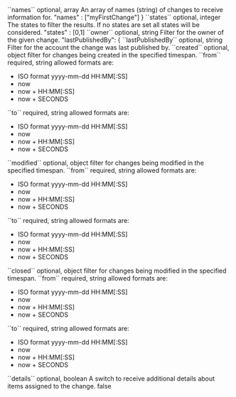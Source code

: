 <tr>
<td>``names``</td>
<td>optional, array</td>
<td>An array of names (string) of changes to receive information for.</td>
<td>"names" : ["myFirstChange"]
}</td>
<td></td>
</tr>
<tr>
<td>``states``</td>
<td>optional, integer</td>
<td>The states to filter the results. If no states are set all states will be considered.</td>
<td>"states" : [0,1]</td>
<td></td>
</tr>
<tr>
<td>``owner``</td>
<td>optional, string</td>
<td>Filter for the owner of the given change.</td>
<td></td>
<td></td>
</tr>
        "lastPublishedBy": {
<tr>
<td>``lastPublishedBy``</td>
<td>optional, string</td>
<td>Filter for the account the change was last published by.</td>
<td></td>
<td></td>
</tr>
<tr>
<td>``created``</td>
<td>optional, object</td>
<td>filter for changes being created in the specified timespan.</td>
<td></td>
<td></td>
</tr>
<tr>
<td style="padding-left:20px;">``from``</td>
<td>required, string</td>
<td>allowed formats are:<ul><li>ISO format yyyy-mm-dd HH:MM[:SS]</li><li>now</li><li>now + HH:MM[:SS]</li><li>now + SECONDS</li></ul></td>
<td></td>
<td></td>
</tr>
<tr>
<td style="padding-left:20px;">``to``</td>
<td>required, string</td>
<td>allowed formats are:<ul><li>ISO format yyyy-mm-dd HH:MM[:SS]</li><li>now</li><li>now + HH:MM[:SS]</li><li>now + SECONDS</li></ul></td>
<td></td>
<td></td>
</tr>
<tr>
<td>``modified``</td>
<td>optional, object</td>
<td>filter for changes being modified in the specified timespan.</td>
<td></td>
<td></td>
</tr>
<tr>
<td style="padding-left:20px;">``from``</td>
<td>required, string</td>
<td>allowed formats are:<ul><li>ISO format yyyy-mm-dd HH:MM[:SS]</li><li>now</li><li>now + HH:MM[:SS]</li><li>now + SECONDS</li></ul></td>
<td></td>
<td></td>
</tr>
<tr>
<td style="padding-left:20px;">``to``</td>
<td>required, string</td>
<td>allowed formats are:<ul><li>ISO format yyyy-mm-dd HH:MM[:SS]</li><li>now</li><li>now + HH:MM[:SS]</li><li>now + SECONDS</li></ul></td>
<td></td>
<td></td>
</tr>
<tr>
<td>``closed``</td>
<td>optional, object</td>
<td>filter for changes being modified in the specified timespan.</td>
<td></td>
<td></td>
</tr>
<tr>
<td style="padding-left:20px;">``from``</td>
<td>required, string</td>
<td>allowed formats are:<ul><li>ISO format yyyy-mm-dd HH:MM[:SS]</li><li>now</li><li>now + HH:MM[:SS]</li><li>now + SECONDS</li></ul></td>
<td></td>
<td></td>
</tr>
<tr>
<td style="padding-left:20px;">``to``</td>
<td>required, string</td>
<td>allowed formats are:<ul><li>ISO format yyyy-mm-dd HH:MM[:SS]</li><li>now</li><li>now + HH:MM[:SS]</li><li>now + SECONDS</li></ul></td>
<td></td>
<td></td>
</tr>
<tr>
<td>``details``</td>
<td>optional, boolean</td>
<td>A switch to receive additional details about items assigned to the change.</td>
<td></td>
<td>false</td>
</tr>
